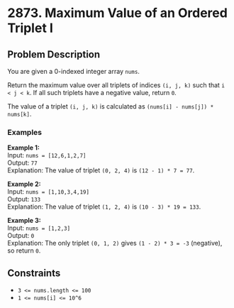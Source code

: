# 2873. Maximum Value of an Ordered Triplet I

## Problem Description
You are given a 0-indexed integer array `nums`.

Return the maximum value over all triplets of indices `(i, j, k)` such that `i < j < k`. If all such triplets have a negative value, return `0`.

The value of a triplet `(i, j, k)` is calculated as `(nums[i] - nums[j]) * nums[k]`.

### Examples
**Example 1:**  
Input: `nums = [12,6,1,2,7]`  
Output: `77`  
Explanation: The value of triplet `(0, 2, 4)` is `(12 - 1) * 7 = 77`.

**Example 2:**  
Input: `nums = [1,10,3,4,19]`  
Output: `133`  
Explanation: The value of triplet `(1, 2, 4)` is `(10 - 3) * 19 = 133`.

**Example 3:**  
Input: `nums = [1,2,3]`  
Output: `0`  
Explanation: The only triplet `(0, 1, 2)` gives `(1 - 2) * 3 = -3` (negative), so return `0`.

## Constraints
- `3 <= nums.length <= 100`
- `1 <= nums[i] <= 10^6`